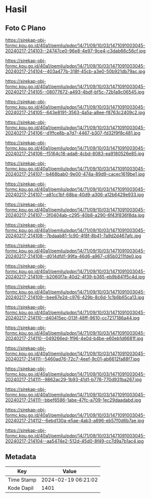 # Hasil

## Foto C Plano

https://sirekap-obj-formc.kpu.go.id/40a1/pemilu/pdpr/14/71/09/10/03/1471091003045-20240217-214103--24747ce0-96e8-4e97-9ce4-c3dab66c56cf.jpg

https://sirekap-obj-formc.kpu.go.id/40a1/pemilu/pdpr/14/71/09/10/03/1471091003045-20240217-214104--403a477b-318f-45cb-a3e0-50b921db79ac.jpg

https://sirekap-obj-formc.kpu.go.id/40a1/pemilu/pdpr/14/71/09/10/03/1471091003045-20240217-214105--08077672-a493-4bdf-bf5c-72b1a9c06545.jpg

https://sirekap-obj-formc.kpu.go.id/40a1/pemilu/pdpr/14/71/09/10/03/1471091003045-20240217-214105--643e8191-3563-4a5a-a8ee-f8763c2409c2.jpg

https://sirekap-obj-formc.kpu.go.id/40a1/pemilu/pdpr/14/71/09/10/03/1471091003045-20240217-214106--d1ffce8b-a7d7-4467-b307-fd32f9f8c481.jpg

https://sirekap-obj-formc.kpu.go.id/40a1/pemilu/pdpr/14/71/09/10/03/1471091003045-20240217-214106--f5164c18-ada8-4cbd-8083-ea9180526e85.jpg

https://sirekap-obj-formc.kpu.go.id/40a1/pemilu/pdpr/14/71/09/10/03/1471091003045-20240217-214107--b468bab0-9e00-474a-89d9-cacec1619be1.jpg

https://sirekap-obj-formc.kpu.go.id/40a1/pemilu/pdpr/14/71/09/10/03/1471091003045-20240217-214107--a81cc1bf-68ba-40d9-a306-a12b6429e933.jpg

https://sirekap-obj-formc.kpu.go.id/40a1/pemilu/pdpr/14/71/09/10/03/1471091003045-20240217-214107--3f0404ab-c295-40b8-a290-6f43f836f8da.jpg

https://sirekap-obj-formc.kpu.go.id/40a1/pemilu/pdpr/14/71/09/10/03/1471091003045-20240217-214108--7bdaab81-1c90-4f8f-8b41-7a9d2d467afc.jpg

https://sirekap-obj-formc.kpu.go.id/40a1/pemilu/pdpr/14/71/09/10/03/1471091003045-20240217-214108--d014dfd1-99fa-46d6-a967-c85b0211fde0.jpg

https://sirekap-obj-formc.kpu.go.id/40a1/pemilu/pdpr/14/71/09/10/03/1471091003045-20240217-214109--b2060f7a-40d2-4f39-b365-eb9b841f5c4d.jpg

https://sirekap-obj-formc.kpu.go.id/40a1/pemilu/pdpr/14/71/09/10/03/1471091003045-20240217-214109--bee67e2d-c976-429b-8c6d-1c1b6b65ca13.jpg

https://sirekap-obj-formc.kpu.go.id/40a1/pemilu/pdpr/14/71/09/10/03/1471091003045-20240217-214110--d40415ec-013f-48ff-9610-cc7217186a44.jpg

https://sirekap-obj-formc.kpu.go.id/40a1/pemilu/pdpr/14/71/09/10/03/1471091003045-20240217-214110--049266ed-1f96-4e0d-b4be-e60eb1d6681f.jpg

https://sirekap-obj-formc.kpu.go.id/40a1/pemilu/pdpr/14/71/09/10/03/1471091003045-20240217-214111--5460ad76-72c7-4eef-9c01-ab6612fa88f7.jpg

https://sirekap-obj-formc.kpu.go.id/40a1/pemilu/pdpr/14/71/09/10/03/1471091003045-20240217-214111--9862ac29-1b93-41d1-b776-770d931ba267.jpg

https://sirekap-obj-formc.kpu.go.id/40a1/pemilu/pdpr/14/71/09/10/03/1471091003045-20240217-214111--bbef6586-1abe-47fc-a709-1ec29daadabd.jpg

https://sirekap-obj-formc.kpu.go.id/40a1/pemilu/pdpr/14/71/09/10/03/1471091003045-20240217-214112--6ebd130a-e5ae-4ab3-a896-eb57f0d6b7ae.jpg

https://sirekap-obj-formc.kpu.go.id/40a1/pemilu/pdpr/14/71/09/10/03/1471091003045-20240217-214104--aa5474e2-512d-45d0-8f49-cc7d9a7b1ac4.jpg


## Metadata

| Key        | Value               |
| ---------- | ------------------- |
| Time Stamp | 2024-02-19 06:21:02 |
| Kode Dapil | 1401                |




